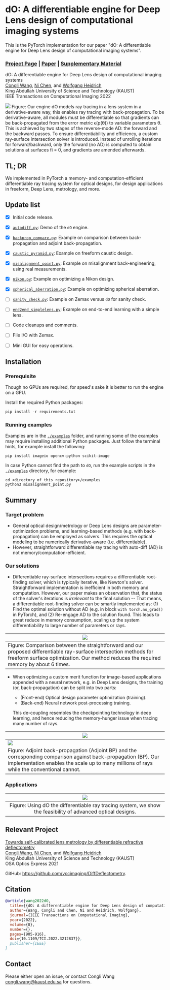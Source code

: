 # dO: A differentiable engine for Deep Lens design of computational imaging systems
This is the PyTorch implementation for our paper "dO: A differentiable engine for Deep Lens design of computational imaging systems".
### [Project Page](https://vccimaging.org/Publications/Wang2022DiffOptics/) | [Paper](https://vccimaging.org/Publications/Wang2022DiffOptics/Wang2022DiffOptics.pdf) | [Supplementary Material](https://vccimaging.org/Publications/Wang2022DiffOptics/Wang2022DiffOptics_supp.pdf)

dO: A differentiable engine for Deep Lens design of computational imaging systems  
 [Congli Wang](https://congliwang.github.io),
 [Ni Chen](https://ni-chen.github.io), and
 [Wolfgang Heidrich](https://vccimaging.org/People/heidriw)<br>
King Abdullah University of Science and Technology (KAUST)<br>
IEEE Transactions on Computational Imaging 2022 

<img src='imgs/overview.jpg'>
Figure: Our engine dO models ray tracing in a lens system in a derivative-aware way, this enables ray tracing with back-propagation. To be derivative-aware, all modules must be differentiable so that gradients can be back-propagated from the error metric ϵ(p(θ)) to variable parameters θ. This is achieved by two stages of the reverse-mode AD: the forward and the backward passes. To ensure differentiability and efficiency, a custom ray-surface intersection solver is introduced. Instead of unrolling iterations for forward/backward, only the forward (no AD) is computed to obtain solutions at surfaces fi = 0, and gradients are amended afterwards.

## TL; DR

We implemented in PyTorch a memory- and computation-efficient differentiable ray tracing system for optical designs, for design applications in freeform, Deep Lens, metrology, and more.

## Update list

- [x] Initial code release.
- [x] [`autodiff.py`](./examples/autodiff.py): Demo of the `dO` engine.
- [x] [`backprop_compare.py`](./examples/backprop_compare.py): Example on comparison between back-propagation and adjoint back-propagation.
- [x] [`caustic_pyramid.py`](./examples/caustic_pyramid.py): Example on freeform caustic design.
- [x] [`misalignment_point.py`](./examples/misalignment_point.py): Example on misalignment back-engineering, using real measurements.
- [x] [`nikon.py`](./examples/nikon.py): Example on optimizing a Nikon design.
- [x] [`spherical_aberration.py`](./examples/spherical_aberration.py): Example on optimizing spherical aberration.
- [ ] [`sanity_check.py`](./examples/sanity_check.py): Example on Zemax versus `dO` for sanity check.
- [ ] [`end2end_simplelens.py`](./examples/end2end_simplelens.py): Example on end-to-end learning with a simple lens.
- [ ] Code cleanups and comments.
- [ ] File I/O with Zemax.
- [ ] Mini GUI for easy operations.


## Installation

### Prerequisite
Though no GPUs are required, for speed's sake it is better to run the engine on a GPU.

Install the required Python packages:
```python
pip install -r requirements.txt
```

### Running examples
Examples are in the [`./examples`](./examples) folder, and running some of the examples may require installing additional Python packages.  Just follow the terminal hints, for example install the following:

```shell
pip install imageio opencv-python scikit-image
```

In case Python cannot find the path to `dO`, run the example scripts in the [`./examples`](./examples) directory, for example:

```shell
cd <directory_of_this_repository>/examples
python3 misalignment_point.py
```


## Summary

### Target problem

- General optical design/metrology or Deep Lens designs are parameter-optimization problems, and learning-based methods (e.g. with back-propagation) can be employed as solvers.  This requires the optical modeling to be numerically derivative-aware (i.e. differentiable).
- However, straightforward differentiable ray tracing with auto-diff (AD) is not memory/computation-efficient.

### Our solutions

- Differentiable ray-surface intersections requires a differentiable root-finding solver, which is typically iterative, like Newton's solver.  Straightforward implementation is inefficient in both memory and computation.  However, our paper makes an observation that, the status of the solver's iterations is *irrelevant* to the final solution -- That means, a differentiable root-finding solver can be smartly implemented as: (1) Find the optimal solution without AD (e.g. in block `with torch.no_grad()` in PyTorch), and (2) Re-engage AD to the solution found.  This leads to great reduce in memory consumption, scaling up the system differentiability to large number of parameters or rays.

| ![](./imgs/memory_comp.jpg)                                  |
| ------------------------------------------------------------ |
| Figure: Comparison between the straightforward and our proposed differentiable ray-surface intersection methods for freeform surface optimization. Our method reduces the required memory by about 6 times. |

- When optimizing a custom merit function for image-based applications appended with a neural network, e.g. in Deep Lens designs, the training (or, back-propagation) can be split into two parts:
  - (Front-end) Optical design parameter optimization (training).
  - (Back-end) Neural network post-processing training.
  
  This de-coupling resembles the checkpointing technology in deep learning, and hence reducing the memory-hunger issue when tracing many number of rays.

| ![](./imgs/abp.jpg)                                          |
| ------------------------------------------------------------ |
| ![](./imgs/bp_abp_comp.jpg)                                  |
| Figure: Adjoint back-propagation (Adjoint BP) and the corresponding comparison against back-propagation (BP).  Our implementation enables the scale up to many millions of rays while the conventional cannot. |

### Applications

|                 ![](./imgs/applications.jpg)                 |
| :----------------------------------------------------------: |
| Figure: Using dO the differentiable ray tracing system, we show the feasibility of advanced optical designs. |

## Relevant Project

[Towards self-calibrated lens metrology by differentiable refractive deflectometry](https://vccimaging.org/Publications/Wang2021DiffDeflectometry/Wang2021DiffDeflectometry.pdf)  
 [Congli Wang](https://congliwang.github.io),
 [Ni Chen](https://ni-chen.github.io), and
 [Wolfgang Heidrich](https://vccimaging.org/People/heidriw)<br>
King Abdullah University of Science and Technology (KAUST)<br>
OSA Optics Express 2021

GitHub: https://github.com/vccimaging/DiffDeflectometry.

## Citation

```bibtex
@article{wang2022dO,
  title={{dO: A differentiable engine for Deep Lens design of computational imaging systems}},
  author={Wang, Congli and Chen, Ni and Heidrich, Wolfgang},
  journal={IEEE Transactions on Computational Imaging},
  year={2022},
  volume={8},
  number={},
  pages={905-916},
  doi={10.1109/TCI.2022.3212837}},
  publisher={IEEE}
}
```

## Contact
Please either open an issue, or contact Congli Wang <congli.wang@kaust.edu.sa> for questions.

